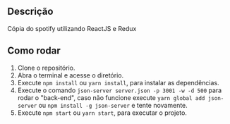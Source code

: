 ## Descrição

Cópia do spotify utilizando ReactJS e Redux

## Como rodar

1. Clone o repositório.
2. Abra o terminal e acesse o diretório.
3. Execute `npm install` ou `yarn install`, para instalar as dependências.
4. Execute o comando `json-server server.json -p 3001 -w -d 500` para rodar o "back-end", caso não funcione execute `yarn global add json-server` ou `npm install -g json-server` e tente novamente.
5. Execute `npm start` ou `yarn start`, para executar o projeto.
